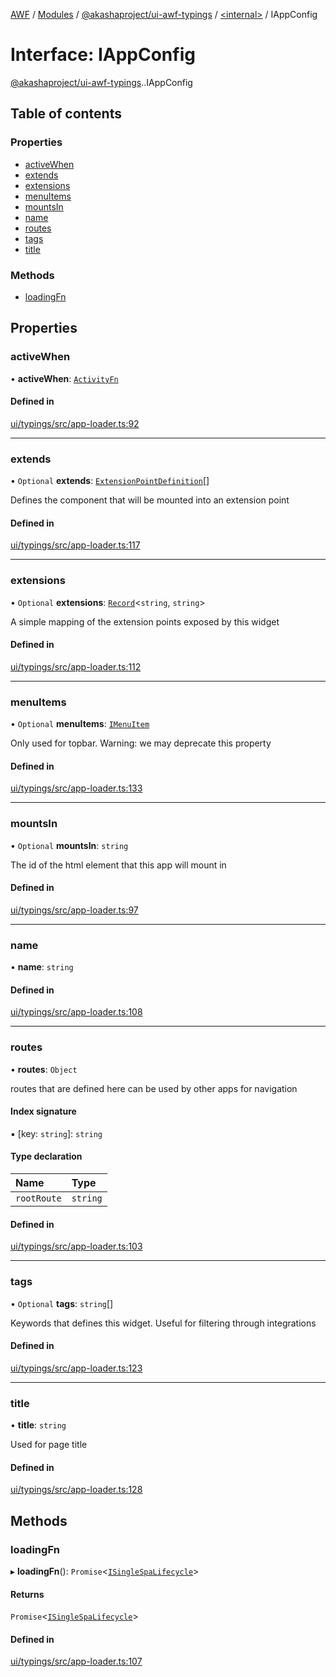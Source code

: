 [AWF](../README.md) / [Modules](../modules.md) / [@akashaproject/ui-awf-typings](../modules/akashaproject_ui_awf_typings.md) / [<internal\>](../modules/akashaproject_ui_awf_typings._internal_.md) / IAppConfig

# Interface: IAppConfig

[@akashaproject/ui-awf-typings](../modules/akashaproject_ui_awf_typings.md).[<internal>](../modules/akashaproject_ui_awf_typings._internal_.md).IAppConfig

## Table of contents

### Properties

- [activeWhen](akashaproject_ui_awf_typings._internal_.IAppConfig.md#activewhen)
- [extends](akashaproject_ui_awf_typings._internal_.IAppConfig.md#extends)
- [extensions](akashaproject_ui_awf_typings._internal_.IAppConfig.md#extensions)
- [menuItems](akashaproject_ui_awf_typings._internal_.IAppConfig.md#menuitems)
- [mountsIn](akashaproject_ui_awf_typings._internal_.IAppConfig.md#mountsin)
- [name](akashaproject_ui_awf_typings._internal_.IAppConfig.md#name)
- [routes](akashaproject_ui_awf_typings._internal_.IAppConfig.md#routes)
- [tags](akashaproject_ui_awf_typings._internal_.IAppConfig.md#tags)
- [title](akashaproject_ui_awf_typings._internal_.IAppConfig.md#title)

### Methods

- [loadingFn](akashaproject_ui_awf_typings._internal_.IAppConfig.md#loadingfn)

## Properties

### activeWhen

• **activeWhen**: [`ActivityFn`](../modules/akashaproject_ui_awf_typings._internal_.md#activityfn)

#### Defined in

[ui/typings/src/app-loader.ts:92](https://github.com/AKASHAorg/akasha-world-framework/blob/d81a7246/ui/typings/src/app-loader.ts#L92)

___

### extends

• `Optional` **extends**: [`ExtensionPointDefinition`](akashaproject_ui_awf_typings._internal_.ExtensionPointDefinition.md)[]

Defines the component that will be mounted into an extension point

#### Defined in

[ui/typings/src/app-loader.ts:117](https://github.com/AKASHAorg/akasha-world-framework/blob/d81a7246/ui/typings/src/app-loader.ts#L117)

___

### extensions

• `Optional` **extensions**: [`Record`](../modules/akashaproject_ui_awf_typings._internal_.md#record)<`string`, `string`\>

A simple mapping of the extension points exposed by this widget

#### Defined in

[ui/typings/src/app-loader.ts:112](https://github.com/AKASHAorg/akasha-world-framework/blob/d81a7246/ui/typings/src/app-loader.ts#L112)

___

### menuItems

• `Optional` **menuItems**: [`IMenuItem`](akashaproject_ui_awf_typings._internal_.IMenuItem.md)

Only used for topbar.
Warning: we may deprecate this property

#### Defined in

[ui/typings/src/app-loader.ts:133](https://github.com/AKASHAorg/akasha-world-framework/blob/d81a7246/ui/typings/src/app-loader.ts#L133)

___

### mountsIn

• `Optional` **mountsIn**: `string`

The id of the html element
that this app will mount in

#### Defined in

[ui/typings/src/app-loader.ts:97](https://github.com/AKASHAorg/akasha-world-framework/blob/d81a7246/ui/typings/src/app-loader.ts#L97)

___

### name

• **name**: `string`

#### Defined in

[ui/typings/src/app-loader.ts:108](https://github.com/AKASHAorg/akasha-world-framework/blob/d81a7246/ui/typings/src/app-loader.ts#L108)

___

### routes

• **routes**: `Object`

routes that are defined here can be used
by other apps for navigation

#### Index signature

▪ [key: `string`]: `string`

#### Type declaration

| Name | Type |
| :------ | :------ |
| `rootRoute` | `string` |

#### Defined in

[ui/typings/src/app-loader.ts:103](https://github.com/AKASHAorg/akasha-world-framework/blob/d81a7246/ui/typings/src/app-loader.ts#L103)

___

### tags

• `Optional` **tags**: `string`[]

Keywords that defines this widget.
Useful for filtering through integrations

#### Defined in

[ui/typings/src/app-loader.ts:123](https://github.com/AKASHAorg/akasha-world-framework/blob/d81a7246/ui/typings/src/app-loader.ts#L123)

___

### title

• **title**: `string`

Used for page title

#### Defined in

[ui/typings/src/app-loader.ts:128](https://github.com/AKASHAorg/akasha-world-framework/blob/d81a7246/ui/typings/src/app-loader.ts#L128)

## Methods

### loadingFn

▸ **loadingFn**(): `Promise`<[`ISingleSpaLifecycle`](akashaproject_ui_awf_typings._internal_.ISingleSpaLifecycle.md)\>

#### Returns

`Promise`<[`ISingleSpaLifecycle`](akashaproject_ui_awf_typings._internal_.ISingleSpaLifecycle.md)\>

#### Defined in

[ui/typings/src/app-loader.ts:107](https://github.com/AKASHAorg/akasha-world-framework/blob/d81a7246/ui/typings/src/app-loader.ts#L107)
